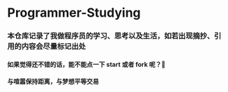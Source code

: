 # Programmer-Studying

### 本仓库记录了我做程序员的学习、思考以及生活，如若出现摘抄、引用的内容会尽量标记出处
#### 如果觉得还不错的话，能不能点一下 **start** 或者 **fork** 呢？:star2:
#### 与喧嚣保持距离，与梦想平等交易